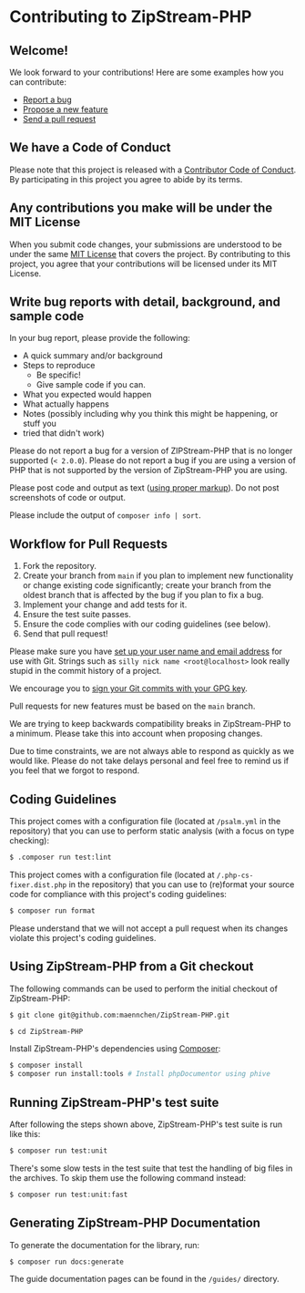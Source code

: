 # Contributing to ZipStream-PHP

## Welcome!

We look forward to your contributions! Here are some examples how you can
contribute:

- [Report a bug](https://github.com/maennchen/ZipStream-PHP/issues/new?labels=bug&template=BUG.md)
- [Propose a new feature](https://github.com/maennchen/ZipStream-PHP/issues/new?labels=enhancement&template=FEATURE.md)
- [Send a pull request](https://github.com/maennchen/ZipStream-PHP/pulls)

## We have a Code of Conduct

Please note that this project is released with a
[Contributor Code of Conduct](CODE_OF_CONDUCT.md). By participating in this
project you agree to abide by its terms.

## Any contributions you make will be under the MIT License

When you submit code changes, your submissions are understood to be under the
same [MIT License](https://github.com/maennchen/ZipStream-PHP/blob/main/LICENSE)
that covers the project. By contributing to this project, you agree that your
contributions will be licensed under its MIT License.

## Write bug reports with detail, background, and sample code

In your bug report, please provide the following:

- A quick summary and/or background
- Steps to reproduce
  - Be specific!
  - Give sample code if you can.
- What you expected would happen
- What actually happens
- Notes (possibly including why you think this might be happening, or stuff you
- tried that didn't work)

Please do not report a bug for a version of ZIPStream-PHP that is no longer
supported (`< 2.0.0`). Please do not report a bug if you are using a version of
PHP that is not supported by the version of ZipStream-PHP you are using.

Please post code and output as text
([using proper markup](https://guides.github.com/features/mastering-markdown/)).
Do not post screenshots of code or output.

Please include the output of `composer info | sort`.

## Workflow for Pull Requests

1. Fork the repository.
2. Create your branch from `main` if you plan to implement new functionality or
   change existing code significantly; create your branch from the oldest branch
   that is affected by the bug if you plan to fix a bug.
3. Implement your change and add tests for it.
4. Ensure the test suite passes.
5. Ensure the code complies with our coding guidelines (see below).
6. Send that pull request!

Please make sure you have
[set up your user name and email address](https://git-scm.com/book/en/v2/Getting-Started-First-Time-Git-Setup)
for use with Git. Strings such as `silly nick name <root@localhost>` look really
stupid in the commit history of a project.

We encourage you to
[sign your Git commits with your GPG key](https://docs.github.com/en/github/authenticating-to-github/signing-commits).

Pull requests for new features must be based on the `main` branch.

We are trying to keep backwards compatibility breaks in ZipStream-PHP to a
minimum. Please take this into account when proposing changes.

Due to time constraints, we are not always able to respond as quickly as we
would like. Please do not take delays personal and feel free to remind us if you
feel that we forgot to respond.

## Coding Guidelines

This project comes with a configuration file (located at `/psalm.yml` in the
repository) that you can use to perform static analysis (with a focus on type
checking):

```bash
$ .composer run test:lint
```

This project comes with a configuration file (located at
`/.php-cs-fixer.dist.php` in the repository) that you can use to (re)format your
source code for compliance with this project's coding guidelines:

```bash
$ composer run format
```

Please understand that we will not accept a pull request when its changes
violate this project's coding guidelines.

## Using ZipStream-PHP from a Git checkout

The following commands can be used to perform the initial checkout of
ZipStream-PHP:

```bash
$ git clone git@github.com:maennchen/ZipStream-PHP.git

$ cd ZipStream-PHP
```

Install ZipStream-PHP's dependencies using [Composer](https://getcomposer.org/):

```bash
$ composer install
$ composer run install:tools # Install phpDocumentor using phive
```

## Running ZipStream-PHP's test suite

After following the steps shown above, ZipStream-PHP's test suite is run like
this:

```bash
$ composer run test:unit
```

There's some slow tests in the test suite that test the handling of big files in
the archives. To skip them use the following command instead:

```bash
$ composer run test:unit:fast
```

## Generating ZipStream-PHP Documentation

To generate the documentation for the library, run:

```bash
$ composer run docs:generate
```

The guide documentation pages can be found in the `/guides/` directory.
